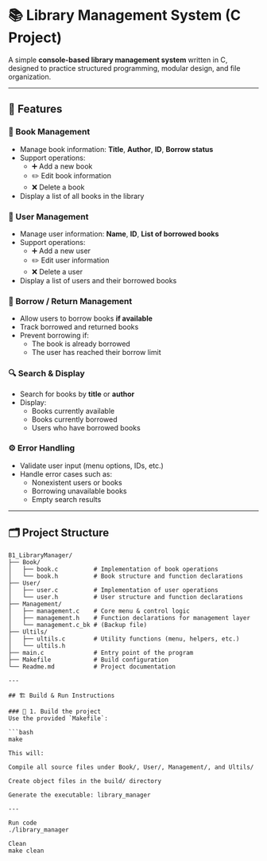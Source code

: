 # 📚 Library Management System (C Project)

A simple **console-based library management system** written in C, designed to practice structured programming, modular design, and file organization.

---

## 🧩 Features

### 📖 Book Management
- Manage book information: **Title**, **Author**, **ID**, **Borrow status**
- Support operations:
  - ➕ Add a new book
  - ✏️ Edit book information
  - ❌ Delete a book
- Display a list of all books in the library

### 👤 User Management
- Manage user information: **Name**, **ID**, **List of borrowed books**
- Support operations:
  - ➕ Add a new user
  - ✏️ Edit user information
  - ❌ Delete a user
- Display a list of users and their borrowed books

### 🔄 Borrow / Return Management
- Allow users to borrow books **if available**
- Track borrowed and returned books
- Prevent borrowing if:
  - The book is already borrowed
  - The user has reached their borrow limit

### 🔍 Search & Display
- Search for books by **title** or **author**
- Display:
  - Books currently available
  - Books currently borrowed
  - Users who have borrowed books

### ⚙️ Error Handling
- Validate user input (menu options, IDs, etc.)
- Handle error cases such as:
  - Nonexistent users or books
  - Borrowing unavailable books
  - Empty search results

---

## 🗂️ Project Structure

```text
B1_LibraryManager/
├── Book/
│   ├── book.c          # Implementation of book operations
│   └── book.h          # Book structure and function declarations
├── User/
│   ├── user.c          # Implementation of user operations
│   └── user.h          # User structure and function declarations
├── Management/
│   ├── management.c    # Core menu & control logic
│   ├── management.h    # Function declarations for management layer
│   └── management.c_bk # (Backup file)
├── Ultils/
│   ├── ultils.c        # Utility functions (menu, helpers, etc.)
│   └── ultils.h
├── main.c              # Entry point of the program
├── Makefile            # Build configuration
└── Readme.md           # Project documentation

---

## 🏗️ Build & Run Instructions

### 🧱 1. Build the project
Use the provided `Makefile`:

```bash
make

This will:

Compile all source files under Book/, User/, Management/, and Ultils/

Create object files in the build/ directory

Generate the executable: library_manager

---

Run code 
./library_manager

Clean
make clean


